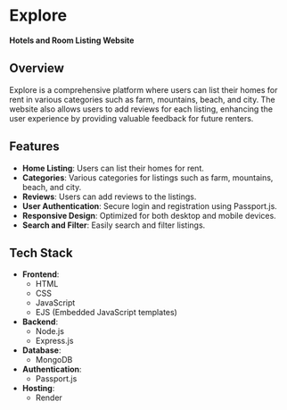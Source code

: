 # Explore
**Hotels and Room Listing Website**

## Overview
Explore is a comprehensive platform where users can list their homes for rent in various categories such as farm, mountains, beach, and city. The website also allows users to add reviews for each listing, enhancing the user experience by providing valuable feedback for future renters.

## Features
- **Home Listing**: Users can list their homes for rent.
- **Categories**: Various categories for listings such as farm, mountains, beach, and city.
- **Reviews**: Users can add reviews to the listings.
- **User Authentication**: Secure login and registration using Passport.js.
- **Responsive Design**: Optimized for both desktop and mobile devices.
- **Search and Filter**: Easily search and filter listings.

## Tech Stack
- **Frontend**:
  - HTML
  - CSS
  - JavaScript
  - EJS (Embedded JavaScript templates)
- **Backend**:
  - Node.js
  - Express.js
- **Database**:
  - MongoDB
- **Authentication**:
  - Passport.js
- **Hosting**:
  - Render




